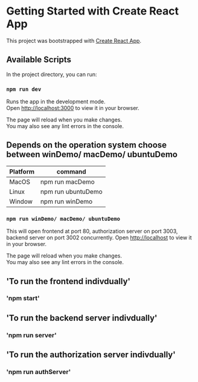 # Getting Started with Create React App

This project was bootstrapped with [Create React App](https://github.com/facebook/create-react-app).

## Available Scripts

In the project directory, you can run:

### `npm run dev`

Runs the app in the development mode.\
Open [http://localhost:3000](http://localhost:3000) to view it in your browser.

The page will reload when you make changes.\
You may also see any lint errors in the console.

## Depends on the operation system choose between winDemo/ macDemo/ ubuntuDemo

| Platform | command            |
| -------- | ------------------ |
| MacOS    | npm run macDemo    |
| Linux    | npm run ubuntuDemo |
| Window   | npm run winDemo    |

### `npm run winDemo/ macDemo/ ubuntuDemo`

This will open frontend at port 80, authorization server on port 3003, backend server on port 3002 concurrently.
Open [http://localhost](http://localhost) to view it in your browser.

The page will reload when you make changes.\
You may also see any lint errors in the console.

## 'To run the frontend indivdually'

### 'npm start'

## 'To run the backend server indivdually'

### 'npm run server'

## 'To run the authorization server indivdually'

### 'npm run authServer'
